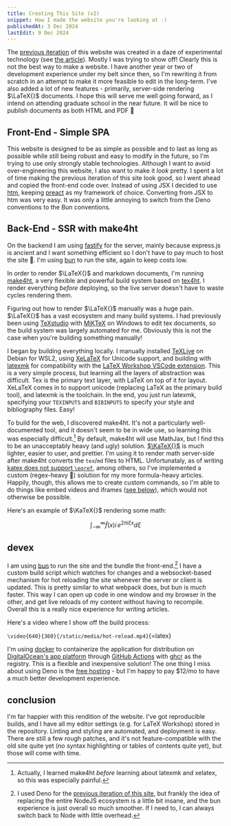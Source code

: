 ```yaml
---
title: Creating This Site (v2)
snippet: How I made the website you're looking at :)
publishedAt: 3 Dec 2024
lastEdit: 9 Dec 2024
---
```


The [previous iteration](https://github.com/ada-x64/cubething.dev) of this
website was created in a daze of experimental technology (see
[the article](/articles/creating-this-site-v1)). Mostly I was trying to show
off! Clearly this is not the best way to make a website. I have another year or
two of development experience under my belt since then, so I'm rewriting it from
scratch in an attempt to make it more feasible to edit in the long-term. I've
also added a lot of new features - primarily, server-side rendering $\LaTeX{}$
documents. I hope this will serve me well going forward, as I intend on
attending graduate school in the near future. It will be nice to publish
documents as both HTML and PDF 🙂

## Front-End - Simple SPA

This website is designed to be as simple as possible and to last as long as
possible while still being robust and easy to modify in the future, so I'm
trying to use only strongly stable technologies. Although I want to avoid
over-engineering this website, I also want to make it _look_ pretty. I spent a
lot of time making the previous iteration of this site look good, so I went
ahead and copied the front-end code over. Instead of using JSX I decided to use
[htm](https://github.com/developit/htm), keeping [preact](https://preactjs.com)
as my framework of choice. Converting from JSX to htm was very easy. It was only
a little annoying to switch from the Deno conventions to the Bun conventions.

## Back-End - SSR with make4ht

On the backend I am using [fastify](https://fastify.dev) for the server, mainly
because express.js is ancient and I want something efficient so I don't have to
pay much to host the site 🙂. I'm using [bun](https://bun.sh) to run the site,
again to keep costs low.

In order to render $\LaTeX{}$ and markdown documents, I'm running
[make4ht](https://github.com/michal-h21/make4ht), a very flexible and powerful
build system based on [tex4ht](https://tug.org/tex4ht/). I render everything
_before_ deploying, so the live server doesn't have to waste cycles rendering
them.

Figuring out how to render $\LaTeX{}$ manually was a huge pain. $\LaTeX{}$ has a
vast ecosystem and many build systems. I had previously been using
[TeXstudio](https://www.texstudio.org) with [MiKTeX](https://miktex.org) on
Windows to edit tex documents, so the build system was largely automated for me.
Obviously this is not the case when you're building something manually!

I began by building everything locally. I manually installed
[TeXLive](https://tug.org/texlive/) on Debian for WSL2, using
[XeLaTeX](https://tug.org/xetex/) for Unicode support, and building with
[latexmk](https://ctan.org/pkg/latexmk/) for compatibility with the
[LaTeX Workshop VSCode extension](https://github.com/James-Yu/LaTeX-Workshop).
This is a very simple process, but learning all the layers of abstraction was
difficult. Tex is the primary text layer, with LaTeX on top of it for layout.
XeLaTeX comes in to support unicode (replacing LaTeX as the primary build tool),
and latexmk is the toolchain. In the end, you just run latexmk, specifying your
`TEXINPUTS` and `BIBINPUTS` to specify your style and bibliography files. Easy!

To build for the web, I discovered make4ht. It's not a particularly
well-documented tool, and it doesn't seem to be in wide use, so learning this
was especially difficult.[^1] By default, make4ht will use MathJax, but I find
this to be an unacceptably heavy (and ugly) solution.
[$\KaTeX{}$](https://katex.org) is much lighter, easier to user, and prettier.
I'm using it to render math server-side after make4ht converts the `tex`/`md`
files to HTML. Unfortunataly, as of writing
[katex does not support `\eqref`](https://github.com/KaTeX/KaTeX/issues/2003),
among others, so I've implemented a custom (regex-heavy 🥲) solution for my more
formula-heavy articles. Happily, though, this allows me to create custom
commands, so I'm able to do things like embed videos and iframes
([see below](#devex)), which would not otherwise be possible.

[^1]:
    Actually, I learned make4ht _before_ learning about latexmk and xelatex, so
    this was especially painful.

Here's an example of $\KaTeX{}$ rendering some math:

$$
		\int_{-\infty}^{\infty}\hat{f}\lparen{}x \rparen{}i\,e^{2\pi{} i\xi{} x}d\xi{}
$$

## devex

I am using [bun](https://bun.sh) to run the site and the bundle the
front-end.[^2] I have a custom build script which watches for changes and a
websocket-based mechanism for hot reloading the site whenever the server or
client is updated. This is pretty similar to what webpack does, but bun is
_much_ faster. This way I can open up code in one window and my browser in the
other, and get live reloads of my content without having to recompile. Overall
this is a really nice experience for writing articles.

[^2]:
    I used Deno for the
    [previous iteration of this site](https://github.com/ada-x64/cubething.dev),
    but frankly the idea of replacing the entire NodeJS ecosystem is a little
    bit insane, and the bun experience is just overall so much smoother. If I
    need to, I can always switch back to Node with little overhead.

Here's a video where I show off the build process:

`\video{640}{360}{/static/media/hot-reload.mp4}`{=latex}

I'm using [docker](https://docker.com) to containerize the application for
distribution on
[DigitalOcean's app platform](https://www.digitalocean.com/products/app-platform)
through [GitHub Actions](https://docs.github.com/en/actions) with
[ghcr](https://ghcr.io) as the registry. This is a flexible and inexpensive
solution! The one thing I miss about using Deno is the
[free hosting](https://deno.com/deploy) - but I'm happy to pay $12/mo to have a
much better development experience.

## conclusion

I'm far happier with this rendition of the website. I've got reproducible
builds, and I have all my editor settings (e.g. for LaTeX Workshop) stored in
the repository. Linting and styling are automated, and deployment is easy. There
are still a few rough patches, and it's not feature-compatible with the old site
quite yet (no syntax highlighting or tables of contents quite yet), but those
will come with time.

